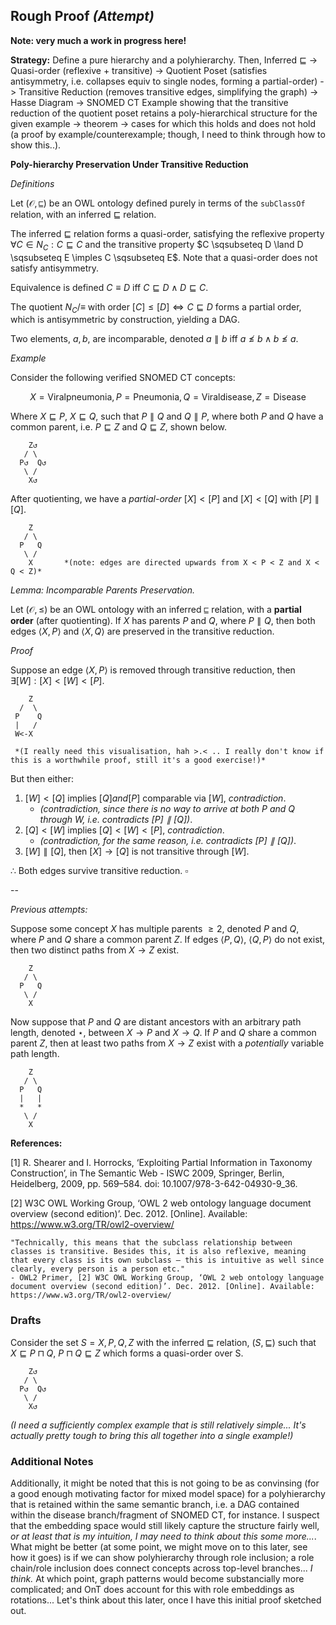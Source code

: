 ## Rough Proof *(Attempt)*

**Note: very much a work in progress here!**

**Strategy:** Define a pure hierarchy and a polyhierarchy. Then, Inferred $\sqsubseteq$ -> Quasi-order (reflexive + transitive) -> Quotient Poset (satisfies antisymmetry, i.e. collapses equiv to single nodes, forming a partial-order) -> Transitive Reduction (removes transitive edges, simplifying the graph) -> Hasse Diagram -> SNOMED CT Example showing that the transitive reduction of the quotient poset retains a poly-hierarchical structure for the given example -> theorem -> cases for which this holds and does not hold (a proof by example/counterexample; though, I need to think through how to show this..).

**Poly-hierarchy Preservation Under Transitive Reduction**

*Definitions*

Let $(\mathcal{O}, \sqsubseteq)$ be an OWL ontology defined purely in terms of the `subClassOf` relation, with an inferred $\sqsubseteq$ relation.

The inferred $\sqsubseteq$ relation forms a quasi-order, satisfying the reflexive property $\forall C \in N_C : C \sqsubseteq C$ and the transitive property $C \sqsubseteq D \land D \sqsubseteq E \imples C \sqsubseteq E$. Note that a quasi-order does not satisfy antisymmetry.

Equivalence is defined $C \equiv D$ iff $C \sqsubseteq D \land D \sqsubseteq C$.

The quotient $N_C/\equiv$ with order $[C] \leq [D] \iff C \sqsubseteq D$ forms a partial order, which is antisymmetric by construction, yielding a DAG.

Two elements, $a,b$, are incomparable, denoted $a \parallel b$ iff $a \not\leq b \land b \not\leq a$.

*Example*

Consider the following verified SNOMED CT concepts:

$$
X = \mathrm{Viral pneumonia}, 
P = \mathrm{Pneumonia}, 
Q = \mathrm{Viral disease}, 
Z = \mathrm{Disease}
$$

Where $X \sqsubseteq P$, $X \sqsubseteq Q$, such that $P \parallel Q$ and $Q \parallel P$, where both $P$ and $Q$ have a common parent, i.e. $P \sqsubseteq Z$ and $Q \sqsubseteq Z$, shown below.

```
    Z↺
   / \
  P↺  Q↺
   \ /
    X↺
```

After quotienting, we have a *partial-order* $[X] < [P]$ and $[X] < [Q]$ with $[P] \parallel [Q]$.

```
    Z
   / \
  P   Q
   \ /
    X       *(note: edges are directed upwards from X < P < Z and X < Q < Z)*
```

*Lemma: Incomparable Parents Preservation.*

Let $(\mathcal{O}, \leq)$ be an OWL ontology with an inferred $\sqsubseteq$ relation, with a **partial order** (after quotienting). If $X$ has parents $P$ and $Q$, where $P \parallel Q$, then both edges $\langle X,P \rangle$ and $\langle X,Q \rangle$ are preserved in the transitive reduction.

*Proof*

Suppose an edge $\langle X,P \rangle$ is removed through transitive reduction, then $\exists [W] : [X] < [W] < [P]$.

```
    Z
  /  \
 P    Q
 |   /
 W<-X 
 
 *(I really need this visualisation, hah >.< .. I really don't know if this is a worthwhile proof, still it's a good exercise!)*
```

But then either:

1. $[W] < [Q]$ implies $[Q] and [P]$ comparable via $[W]$, *contradiction*.
    * *(contradiction, since there is no way to arrive at both $P$ and $Q$ through $W$, i.e. contradicts $[P] \parallel [Q]$)*.
2. $[Q] < [W]$ implies $[Q] < [W] < [P]$, *contradiction*.
    * *(contradiction, for the same reason, i.e. contradicts $[P] \parallel [Q]$)*.
3. $[W] \parallel [Q]$, then $[X] \rightarrow [Q]$ is not transitive through $[W]$.

$\therefore$ Both edges survive transitive reduction. $\square$


--

*Previous attempts:*

Suppose some concept $X$ has multiple parents $\geq 2$, denoted $P$ and $Q$, where $P$ and $Q$ share a common parent $Z$. If edges $\langle P,Q \rangle$, $\langle Q,P \rangle$ do not exist, then two distinct paths from $X \rightarrow Z$ exist.

```
    Z
   / \
  P   Q
   \ /
    X
```

Now suppose that $P$ and $Q$ are distant ancestors with an arbitrary path length, denoted $\star$, between $X \rightarrow P$ and $X \rightarrow Q$. If $P$ and $Q$ share a common parent $Z$, then at least two paths from $X \rightarrow Z$ exist with a *potentially* variable path length.

```
    Z
   / \
  P   Q
  |   |
  *   *
   \ /
    X
```



**References:**

[1] R. Shearer and I. Horrocks, ‘Exploiting Partial Information in Taxonomy Construction’, in The Semantic Web - ISWC 2009, Springer, Berlin, Heidelberg, 2009, pp. 569–584. doi: 10.1007/978-3-642-04930-9_36.

[2] W3C OWL Working Group, ‘OWL 2 web ontology language document overview (second edition)’. Dec. 2012. [Online]. Available: https://www.w3.org/TR/owl2-overview/

    "Technically, this means that the subclass relationship between classes is transitive. Besides this, it is also reflexive, meaning that every class is its own subclass – this is intuitive as well since clearly, every person is a person etc."
    - OWL2 Primer, [2] W3C OWL Working Group, ‘OWL 2 web ontology language document overview (second edition)’. Dec. 2012. [Online]. Available: https://www.w3.org/TR/owl2-overview/





### Drafts

Consider the set $S = {X, P, Q, Z}$ with the inferred $\sqsubseteq$ relation, $(S, \sqsubseteq)$ such that $X \sqsubseteq P \sqcap Q$, $P \sqcap Q \sqsubseteq Z$ which forms a quasi-order over S.

```
    Z↺
   / \
  P↺  Q↺
   \ /
    X↺
```

*(I need a sufficiently complex example that is still relatively simple... It's actually pretty tough to bring this all together into a single example!)*


### Additional Notes

Additionally, it might be noted that this is not going to be as convinsing (for a good enough motivating factor for mixed model space) for a polyhierarchy that is retained within the same semantic branch, i.e. a DAG contained within the disease branch/fragment of SNOMED CT, for instance. I suspect that the embedding space would still likely capture the structure fairly well, *or at least that is my intuition, I may need to think about this some more...*. What might be better (at some point, we might move on to this later, see how it goes) is if we can show polyhierarchy through role inclusion; a role chain/role inclusion does connect concepts across top-level branches... *I think.* At which point, graph patterns would become substancially more complicated; and OnT does account for this with role embeddings as rotations... Let's think about this later, once I have this initial proof sketched out.